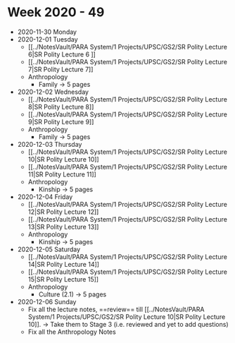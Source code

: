 # Week 2020 - 49
- 2020-11-30 Monday
- 2020-12-01 Tuesday
	- [[../NotesVault/PARA System/1 Projects/UPSC/GS2/SR Polity Lecture 6|SR Polity Lecture 6 ]]
	- [[../NotesVault/PARA System/1 Projects/UPSC/GS2/SR Polity Lecture 7|SR Polity Lecture 7]]
	- Anthropology
		- Family -> 5 pages
- 2020-12-02 Wednesday
	-  [[../NotesVault/PARA System/1 Projects/UPSC/GS2/SR Polity Lecture 8|SR Polity Lecture 8]]
	-   [[../NotesVault/PARA System/1 Projects/UPSC/GS2/SR Polity Lecture 9|SR Polity Lecture 9]]
	- Anthropology
		- Family -> 5 pages
- 2020-12-03 Thursday
	-  [[../NotesVault/PARA System/1 Projects/UPSC/GS2/SR Polity Lecture 10|SR Polity Lecture 10]]
	-   [[../NotesVault/PARA System/1 Projects/UPSC/GS2/SR Polity Lecture 11|SR Polity Lecture 11]]
	-   Anthropology
		- Kinship -> 5 pages
- 2020-12-04 Friday
	-  [[../NotesVault/PARA System/1 Projects/UPSC/GS2/SR Polity Lecture 12|SR Polity Lecture 12]]
	-   [[../NotesVault/PARA System/1 Projects/UPSC/GS2/SR Polity Lecture 13|SR Polity Lecture 13]]
	-   Anthropology
		- Kinship -> 5 pages
- 2020-12-05 Saturday
	-  [[../NotesVault/PARA System/1 Projects/UPSC/GS2/SR Polity Lecture 14|SR Polity Lecture 14]]
	-   [[../NotesVault/PARA System/1 Projects/UPSC/GS2/SR Polity Lecture 15|SR Polity Lecture 15]]
	-   Anthropology
		- Culture (2.1) -> 5 pages
- 2020-12-06 Sunday
	- Fix all the lecture notes, ==review== till [[../NotesVault/PARA System/1 Projects/UPSC/GS2/SR Polity Lecture 10|SR Polity Lecture 10]]. -> Take them to Stage 3 (i.e. reviewed and yet to add questions)
	- Fix all the Anthropology Notes 